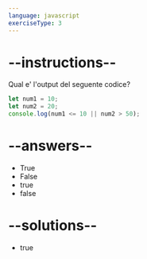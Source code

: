 ```yaml
---
language: javascript
exerciseType: 3
---
```


# --instructions--

Qual e' l'output del seguente codice?
```javascript
let num1 = 10;
let num2 = 20;
console.log(num1 <= 10 || num2 > 50);
```

# --answers--

- True
- False
- true
- false

# --solutions--

- true
